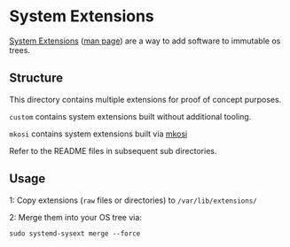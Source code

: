 # System Extensions

[System Extensions](https://uapi-group.org/specifications/specs/extension_image/#sysext-system-extension) ([man page](https://www.freedesktop.org/software/systemd/man/latest/systemd-sysext.html)) are a way to add software to immutable os trees.

## Structure

This directory contains multiple extensions for proof of concept purposes.

`custom` contains system extensions built without additional tooling.

`mkosi` contains system extensions built via [mkosi](https://github.com/systemd/mkosi)

Refer to the README files in subsequent sub directories.

## Usage

1: Copy extensions (`raw` files or directories) to `/var/lib/extensions/`

2: Merge them into your OS tree via:

```
sudo systemd-sysext merge --force
```
